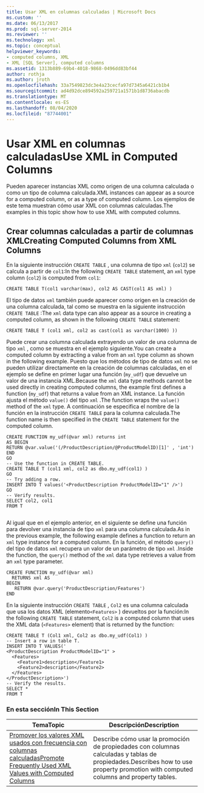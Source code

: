 ```yaml
---
title: Usar XML en columnas calculadas | Microsoft Docs
ms.custom: ''
ms.date: 06/13/2017
ms.prod: sql-server-2014
ms.reviewer: ''
ms.technology: xml
ms.topic: conceptual
helpviewer_keywords:
- computed columns, XML
- XML [SQL Server], computed columns
ms.assetid: 1313b889-69b4-4018-9868-0496dd83bf44
author: rothja
ms.author: jroth
ms.openlocfilehash: 33a7549823dc3e4a23cecfa97d7345a6421cb1b4
ms.sourcegitcommit: ad4d92dce894592a259721a1571b1d8736abacdb
ms.translationtype: MT
ms.contentlocale: es-ES
ms.lasthandoff: 08/04/2020
ms.locfileid: "87744001"
---
```

# <a name="use-xml-in-computed-columns"></a><span data-ttu-id="f6c81-102">Usar XML en columnas calculadas</span><span class="sxs-lookup"><span data-stu-id="f6c81-102">Use XML in Computed Columns</span></span>
  <span data-ttu-id="f6c81-103">Pueden aparecer instancias XML como origen de una columna calculada o como un tipo de columna calculada.</span><span class="sxs-lookup"><span data-stu-id="f6c81-103">XML instances can appear as a source for a computed column, or as a type of computed column.</span></span> <span data-ttu-id="f6c81-104">Los ejemplos de este tema muestran cómo usar XML con columnas calculadas.</span><span class="sxs-lookup"><span data-stu-id="f6c81-104">The examples in this topic show how to use XML with computed columns.</span></span>  
  
## <a name="creating-computed-columns-from-xml-columns"></a><span data-ttu-id="f6c81-105">Crear columnas calculadas a partir de columnas XML</span><span class="sxs-lookup"><span data-stu-id="f6c81-105">Creating Computed Columns from XML Columns</span></span>  
 <span data-ttu-id="f6c81-106">En la siguiente instrucción `CREATE TABLE` , una columna de tipo `xml` (`col2`) se calcula a partir de `col1`:</span><span class="sxs-lookup"><span data-stu-id="f6c81-106">In the following `CREATE TABLE` statement, an `xml` type column (`col2`) is computed from `col1`:</span></span>  
  
```  
CREATE TABLE T(col1 varchar(max), col2 AS CAST(col1 AS xml) )    
```  
  
 <span data-ttu-id="f6c81-107">El tipo de datos `xml` también puede aparecer como origen en la creación de una columna calculada, tal como se muestra en la siguiente instrucción `CREATE TABLE` :</span><span class="sxs-lookup"><span data-stu-id="f6c81-107">The `xml` data type can also appear as a source in creating a computed column, as shown in the following `CREATE TABLE` statement:</span></span>  
  
```  
CREATE TABLE T (col1 xml, col2 as cast(col1 as varchar(1000) ))   
```  
  
 <span data-ttu-id="f6c81-108">Puede crear una columna calculada extrayendo un valor de una columna de tipo `xml` , como se muestra en el ejemplo siguiente.</span><span class="sxs-lookup"><span data-stu-id="f6c81-108">You can create a computed column by extracting a value from an `xml` type column as shown in the following example.</span></span> <span data-ttu-id="f6c81-109">Puesto que los métodos de tipo de datos `xml` no se pueden utilizar directamente en la creación de columnas calculadas, en el ejemplo se define en primer lugar una función (`my_udf`) que devuelve un valor de una instancia XML.</span><span class="sxs-lookup"><span data-stu-id="f6c81-109">Because the `xml` data type methods cannot be used directly in creating computed columns, the example first defines a function (`my_udf`) that returns a value from an XML instance.</span></span> <span data-ttu-id="f6c81-110">La función ajusta el método `value()` del tipo `xml` .</span><span class="sxs-lookup"><span data-stu-id="f6c81-110">The function wraps the `value()` method of the `xml` type.</span></span> <span data-ttu-id="f6c81-111">A continuación se especifica el nombre de la función en la instrucción `CREATE TABLE` para la columna calculada.</span><span class="sxs-lookup"><span data-stu-id="f6c81-111">The function name is then specified in the `CREATE TABLE` statement for the computed column.</span></span>  
  
```  
CREATE FUNCTION my_udf(@var xml) returns int  
AS BEGIN   
RETURN @var.value('(/ProductDescription/@ProductModelID)[1]' , 'int')  
END  
GO  
-- Use the function in CREATE TABLE.  
CREATE TABLE T (col1 xml, col2 as dbo.my_udf(col1) )  
GO  
-- Try adding a row.   
INSERT INTO T values('<ProductDescription ProductModelID="1" />')  
GO  
-- Verify results.  
SELECT col2, col1  
FROM T  
  
```  
  
 <span data-ttu-id="f6c81-112">Al igual que en el ejemplo anterior, en el siguiente se define una función para devolver una instancia de tipo `xml` para una columna calculada.</span><span class="sxs-lookup"><span data-stu-id="f6c81-112">As in the previous example, the following example defines a function to return an `xml` type instance for a computed column.</span></span> <span data-ttu-id="f6c81-113">En la función, el método `query()` del tipo de datos `xml` recupera un valor de un parámetro de tipo `xml` .</span><span class="sxs-lookup"><span data-stu-id="f6c81-113">Inside the function, the `query()` method of the `xml` data type retrieves a value from an `xml` type parameter.</span></span>  
  
```  
CREATE FUNCTION my_udf(@var xml)   
  RETURNS xml AS   
BEGIN   
   RETURN @var.query('ProductDescription/Features')  
END  
```  
  
 <span data-ttu-id="f6c81-114">En la siguiente instrucción `CREATE TABLE` , `Col2` es una columna calculada que usa los datos XML (elemento`<Features>` ) devueltos por la función:</span><span class="sxs-lookup"><span data-stu-id="f6c81-114">In the following `CREATE TABLE` statement, `Col2` is a computed column that uses the XML data (`<Features>` element) that is returned by the function:</span></span>  
  
```  
CREATE TABLE T (Col1 xml, Col2 as dbo.my_udf(Col1) )  
-- Insert a row in table T.  
INSERT INTO T VALUES('  
<ProductDescription ProductModelID="1" >  
  <Features>  
    <Feature1>description</Feature1>  
    <Feature2>description</Feature2>  
  </Features>  
</ProductDescription>')  
-- Verify the results.  
SELECT *  
FROM T  
```  
  
### <a name="in-this-section"></a><span data-ttu-id="f6c81-115">En esta sección</span><span class="sxs-lookup"><span data-stu-id="f6c81-115">In This Section</span></span>  
  
|<span data-ttu-id="f6c81-116">Tema</span><span class="sxs-lookup"><span data-stu-id="f6c81-116">Topic</span></span>|<span data-ttu-id="f6c81-117">Descripción</span><span class="sxs-lookup"><span data-stu-id="f6c81-117">Description</span></span>|  
|-----------|-----------------|  
|[<span data-ttu-id="f6c81-118">Promover los valores XML usados con frecuencia con columnas calculadas</span><span class="sxs-lookup"><span data-stu-id="f6c81-118">Promote Frequently Used XML Values with Computed Columns</span></span>](promote-frequently-used-xml-values-with-computed-columns.md)|<span data-ttu-id="f6c81-119">Describe cómo usar la promoción de propiedades con columnas calculadas y tablas de propiedades.</span><span class="sxs-lookup"><span data-stu-id="f6c81-119">Describes how to use property promotion with computed columns and property tables.</span></span>|  
  
  
